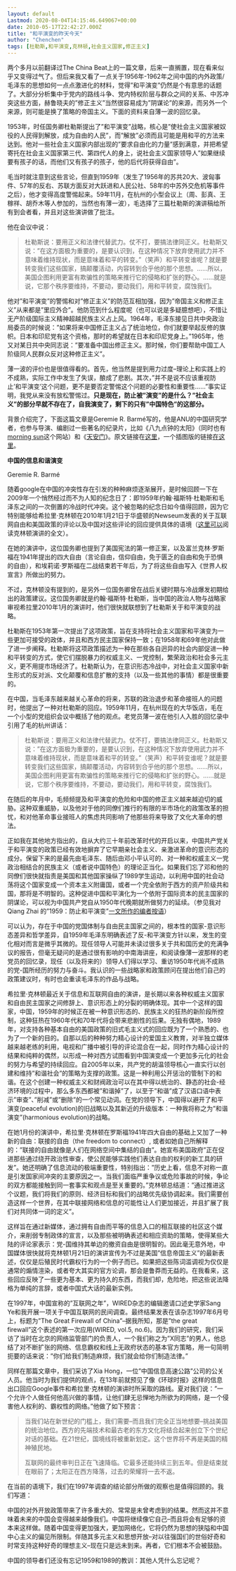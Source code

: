 ```yaml
---
layout: default
Lastmod: 2020-08-04T14:15:46.649067+00:00
date: 2010-05-17T22:42:27.000Z
title: "和平演变的昨天今天"
author: "Chenchen"
tags: [杜勒斯,和平演变,克林顿,社会主义国家,修正主义]
---
```


两个多月以前翻译过The China Beat上的一篇文章，后来一直搁置，现在看来似乎又变得过气了。但后来我又看了一点关于1956年-1962年之间中国的内外政策/毛泽东的思想如何一点点激进化的材料，觉得”和平演变”仍然是个有意思的话题了。大部分分析集中于党内的路线斗争、党内特权阶层与群众之间的关系、中苏冲突这些方面，赫鲁晓夫的”修正主义”当然很容易成为”阴谋论”的来源，而另外一个来源，则可能是换了策略的帝国主义。下面的资料来自薄一波的回忆录。

1953年，时任国务卿杜勒斯提出了”和平演变”战略，核心是”使社会主义国家被奴役的人民得到解放，成为自由的人民”，而”解放”必须而且可能是用和平的方法来达到。他对一些社会主义国家内部出现的”要求自由化的力量”感到满意，并把希望寄托在社会主义国家第三代、第四代人的身上，说社会主义国家领导人”如果继续要有孩子的话，而他们又有孩子的孩子，他的后代将获得自由”。

毛当时就注意到这些言论，但直到1959年（发生了1956年的苏共20大、波匈事件、57年的反右、苏联方面反对大跃进和人民公社、58年的中苏外交危机等事件之后），他才变得高度警惕起来。59年11月，在杭州的小型会议上（周、彭真、王稼祥、胡乔木等人参加的，当然也有薄一波），毛选择了三篇杜勒斯的演讲稿给所有到会者看，并且对这些演讲做了批注。

他在会议中说：

> 杜勒斯说：要用正义和法律代替武力。仗不打，要搞法律同正义。杜勒斯又说：”在这方面极为重要的，是要认识到，在这种情况下放弃使用武力并不意味着维持现状，而是意味着和平的转变。”（笑声）和平转变谁呢？就是要转变我们这些国家，搞颠覆活动，内容转到合乎他的那个思想。……所以，美国企图利用更富有欺骗性的策略来推行它的侵略和扩张的野心。……就是说，它那个秩序要维持，不要动，要动我们，用和平转变，腐蚀我们。

他对”和平演变”的警惕和对”修正主义”的防范互相加强，因为”帝国主义和修正主义”从来都是”里应外合”。他防范到什么程度呢（也可以说是多疑臆想吧），不惜让无产阶级国际主义精神超越民族主义占上风。1964年，毛泽东接见日共中央政治局委员的时候说：”如果将来中国修正主义占了统治地位，你们就要举起反修的旗帜。日本和印尼党有这个资格，那时的希望就在日本和印尼党身上。”1965年，他又对某日共中央同志说：”要准备中国出修正主义。那时候，你们要帮助中国工人阶级同人民群众反对这种修正主义”。

薄一波的评价也是很值得看的。首先，他当然是提到用力过度–理论上和实践上的不成熟，实际工作中发生了失误，酿成了悲剧。其次，”并不是说不应该重视防止’和平演变’这个问题，更不是要否定警惕这个问题的必要性和重要性……”事实证明，我党从来没有放松警惕过。**只是现在，防止被”演变”的是什么？”社会主义”的部分早就不存在了，自我演变了，剩下的只有”中国特色”的这部分。**

背景介绍完了，下面这篇文章是Geremie R. Barmé写的，他是ANU的中国研究学者，也参与导演、编剧过一些著名的纪录片，比如《八九点钟的太阳》（同时也有[morning sun](http://www.morningsun.org/)这个网站）和《[天安门](http://en.wikipedia.org/wiki/The_Gate_of_Heavenly_Peace_(documentary))》。原文链接在[这里](http://www.thechinabeat.org/?p=1422)，一个插图版的链接[在这里](http://www.chinaheritagequarterly.org/articles.php?searchterm=021_peacefulevolution.inc&issue=021)。

**中国的信息和谐演变**

Geremie R. Barmé

随着google在中国的冲突性存在引发的种种麻烦逐渐展开，是时候回顾一下在2009年一个悄然经过而不为人知的纪念日了：即1959年约翰·福斯特·杜勒斯和毛泽东之间的一次倒置的冷战时代冲突。这个被忽略的纪念日如今值得回顾，因为它特别能够给希拉里·克林顿在2010年1月21日于华盛顿的Newseum发表的关于互联网自由和美国政策的评论以及中国对这些评论的回应提供具体的语境（[这里可以](http://www.foreignpolicy.com/articles/2010/01/21/internet_freedom?page=full)阅读克林顿演讲的全文）。

在她的演讲中，这位国务卿也提到了美国宪法的第一修正案，以及富兰克林·罗斯福在1941年提出的四大自由（言论自由，信仰自由，免于匮乏的自由和免于恐惧的自由），和埃莉诺·罗斯福在二战结束若干年后，为了将这些自由写入《世界人权宣言》所做出的努力。

不过，克林顿没有提到的，是另外一位国务卿曾在战后关键时期与冷战爆发初期给出的政策建议。这位国务卿就是约翰·福斯特·杜勒斯，当中国的政治人物与战略家审视希拉里2010年1月的演讲时，他们很快就联想到了杜勒斯关于和平演变的战略。

杜勒斯在1953年第一次提出了这项政策，旨在支持将社会主义国家和平演变为一些更加可接受的政体，并且和西方民主国家保持一致；在1958年和69年他对此做了进一步阐释。杜勒斯将这项政策描述为一种在那些各自迥异的社会内部促进一种和平转变的方式，使它们摆脱暴力的权威主义、一党控制，繁荣政治和社会多元主义，更不用提市场经济了。杜勒斯认为，在意识形态冷战中，对社会主义国家中新生形式的反对派、文化颠覆和信息扩散的支持（以及一些其他的事情）都是很重要的。

在中国，当毛泽东越来越关心革命的将来，苏联的政治退步和革命接班人的问题时，他提出了一种对杜勒斯的回应。1959年11月，在杭州现在的大华饭店，毛在一个小型的党组织会议中概括了他的观点。老党员薄一波在他引人入胜的回忆录中引用了毛的杭州讲话：

> 杜勒斯说：要用正义和法律代替武力。仗不打，要搞法律同正义。杜勒斯又说：”在这方面极为重要的，是要认识到，在这种情况下放弃使用武力并不意味着维持现状，而是意味着和平的转变。”（笑声）和平转变谁呢？就是要转变我们这些国家，搞颠覆活动，内容转到合乎他的那个思想。……所以，美国企图利用更富有欺骗性的策略来推行它的侵略和扩张的野心。……就是说，它那个秩序要维持，不要动，要动我们，用和平转变，腐蚀我们。

在随后的年月中，毛频频提及和平演变的危险和中国的修正主义越来越迫切的威胁。这种双重威胁，以及他对于他的同僚们推行的有限的半市场化的政策改革的担忧，和对他革命事业接班人的焦虑共同影响了他那些将来导致了文化大革命的想法。

正如我在其他地方指出的，自从大约三十年前改革时代的开启以来，中国共产党关于和平演变的政策已经有效地摒弃了它早期亲社会主义、亲激进革命的意识形态的成分。保留下来的是最先由毛泽东、随后由邓小平认可的、对一种和权威主义一党政治相结合的民族主义（或者说中国特色）的理论正当化。如果我们忘了邓和他的同僚们很快就指责是美国和其他国家操纵了1989学生运动，以利用中国的社会动荡将这个国家变成一个资本主义附庸国，或者一个完全依附于西方的资产阶级共和国，那将是不明智的。这种促进中国和平演化为一个依附于国际资本的民主国家的阴谋论，可以视为中国共产党自从1950年代晚期就所做努力的延续。（参见我对Qiang Zhai 的”1959：防止和平演变”[一文所作的编者按语](http://www.chinaheritagequarterly.org/features.php?searchterm=018_1959preventingpeace.inc&issue=018)）

可以认为，存在于中国的党国体制与自由民主国家之间的，根本性的国家-意识形态差异和哲学差异，自1959年毛泽东明确表述了反-和平演变方针以来，发生的变化相对而言是微乎其微的。现任领导人可能并未读过很多关于共和国历史的充满争议的报告，但毫无疑问的是通过很有影响的中南海讲座，和阅读像薄一波那样的老党员的回忆录，现任（以及将来的）领导人们得以学习、重访1950年代尚不成熟的党-国所经历的努力与奋斗。我认识的一些战略家和政策顾问在提出他们自己的政策建议时，有时也会重读毛泽东的作品与战略。

希拉里·克林顿最近关于信息和互联网自由的演讲，是长期以来各种权威主义国家和自由民主国家之间修辞上、意识形态上的分裂的明确体现。其中一个这样的国家，中国，1959年的时候正在被一种意识形态的、民族主义的狂热的新阶段所控制，这种狂热在1960年代和70年代将会带来悲剧性的后果。无独有偶地，1989年，对支持各种基本自由的美国政策的旧式毛主义式的回应既为了一个熟悉的、也为了一个新的目的。自那以后的种种努力精心设计的爱国主义教育，对半独立媒体越来越老练的利用，电视和广播中被引导的评论混合在一起，同时作为精心设计的结果和纯粹的偶然，以形成一种对西方试图看到中国演变成一个更加多元化的社会的努力与希望的持续回应。自2005年以来，共产党的胡温领导核心一直实行以创建和维持”和谐社会”的策略为支撑的政策。这是一种利用公开惩治的管制下的和谐。在这个创建一种权威主义和财阀政治可以在其中得以统治的、静态的社会-经济环境的过程中，那么多东西都被”和谐掉”了，以至于”和谐”成了汉语口语中表示”审查”、”削减”或”删除”的一个常见动词。在党的领导下，中国得以避开了和平演变(peaceful evolution)的旧战略以及其新近的升级版本：一种我将称之为”和谐演变”(harmonious evolution)的战略。

在她1月份的演讲中，希拉里·克林顿在罗斯福1941年四大自由的基础上又加了一种新的自由：联接的自由（the freedom to connect）, 或者如她自己所解释的：”联接的自由就像是人们在网络空间中集结的自由”。她宣布美国政府”正在促进那些通过绕开政治性审查，使公民能够实践他们表达自由的权利的新工具的研发”。她还明确了信息流动的极端重要性，特别指出：”历史上看，信息不对称一直是引发国家间冲突的主要原因之一。当我们面临严重争议或危险事故的时候，争论的双方都能接触到同一套事实和观点是至关重要的。”克林顿总结道：”通过推进这个议题，我们将我们的原则、经济目标和我们的战略优先级协调起来。我们需要创造这样一个世界，在其中联接网络和信息的可能性让人们更加接近，并且扩展了我们对共同体一词的定义”。

这样旨在通过新媒体，通过拥有自由而平等的信息入口的相互联接的社区这个媒介，来削弱专制政体的宣言，以及那些被明确表述和相应资助的策略，使得某些大陆的评论家表示：党-国维持其单边的撤资自由是很明智的。因此毫无意外地，中国媒体很快就将克林顿1月21日的演讲宣传为不过是美国”信息帝国主义”的最新表述，仅仅是后殖民时代霸权行为的一个例子而已。如果把这些陈词滥调视为仅仅是通常的煽情渲染，或者夸大其实的官方论调，那会是鲁莽而无益的。在我看来，这些回应反映了一些更为基本、更为持久的东西，而我们却，危险地，把这些说法降格为单纯的言辞，或者中国式大话的最新实例。

在1997年，中国宣称的”互联网之年”，WIRED杂志的编辑邀请口述史学家Sang Ye和我开展一项关于中国互联网的民间调查。最终结果发表在该杂志1997年6月号上，标题为”The Great Firewall of China”–据我所知，那是”the great firewall”这个表述的第一次应用(WIRED, vol.5, no.6)。因为我们的研究，我们采访了当时在北京的网络监管部门的负责人，一个我们称之为”X同志”的男人，他总结了对不断扩张的网络、信息霸权和线上无政府状态的基本官方策略，用一句简明扼要的话来说：”你们给我们制造麻烦，我们就会给你们制造法律。”

同样在那篇文章中，我们采访了Xia Hong，一位”中国信息高速公路”公司的公关人员。他当时为我们提供的观点，在13年前就预见了像《环球时报》这样的信息出口回应Google事件和希拉里·克林顿的演讲时所采取的路线。夏对我们说：”一个允许个人做任何他高兴做的事情，让他们肆无忌惮地为所欲为的网络，是一个侵害他人权利的、霸权性的网络。”他做了如下预言：

> 当我们站在新世纪的门槛上，我们需要–而且我们完全正当地想要–挑战美国的统治地位。西方的先端技术和最古老的东方文化将结合起来创立下个世纪对话的基础。在21世纪，国境线将被重新划定。这个世界将不再是美国的精神殖民地。
> 
> 互联网的最终审判日正在飞速降临。它最多还能持续三到五年。但是结束就在眼前了；太阳正在西方降落，过去的荣耀将一去不返。

在当前的语境下，我们在1997年调查的结论部分所做的观察也是值得回顾的。我们写道：

中国的对外开放政策带来了许多重大的、常常是未曾考虑到的结果。然而这并不意味着未来的中国会变得越来越像我们。中国将继续像它自己–而且将会有足够的资本来这样做。随着中国变得更加强大，更加网络化，它将仍然为思想的狭隘和中国中心主义的偏见所限制。伴随其多元主义和思想开放–对以往强国们的世俗好奇和时常支持这种好奇的理想主义–现在只是远未到来。再者，它们根本不会被鼓励。

中国的领导者们还没有忘记1959和1989的教训：其他人凭什么忘记呢？

